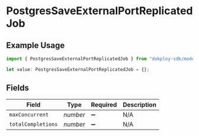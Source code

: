 # PostgresSaveExternalPortReplicatedJob

## Example Usage

```typescript
import { PostgresSaveExternalPortReplicatedJob } from "dokploy-sdk/models/operations";

let value: PostgresSaveExternalPortReplicatedJob = {};
```

## Fields

| Field              | Type               | Required           | Description        |
| ------------------ | ------------------ | ------------------ | ------------------ |
| `maxConcurrent`    | *number*           | :heavy_minus_sign: | N/A                |
| `totalCompletions` | *number*           | :heavy_minus_sign: | N/A                |